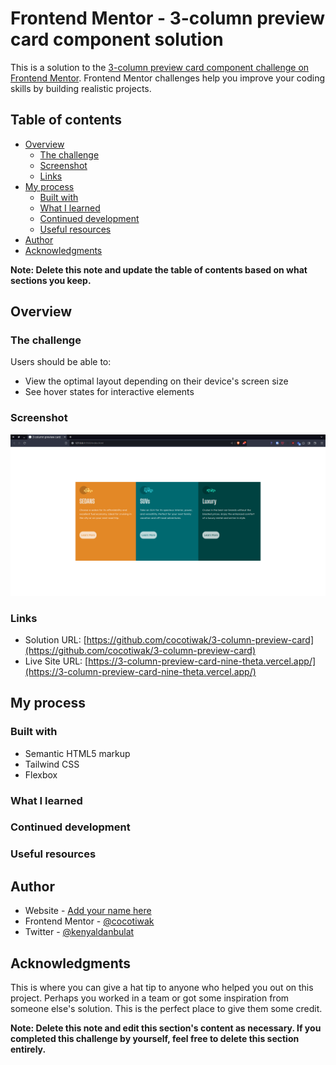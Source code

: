 # Frontend Mentor - 3-column preview card component solution

This is a solution to the [3-column preview card component challenge on Frontend Mentor](https://www.frontendmentor.io/challenges/3column-preview-card-component-pH92eAR2-). Frontend Mentor challenges help you improve your coding skills by building realistic projects. 

## Table of contents

- [Overview](#overview)
  - [The challenge](#the-challenge)
  - [Screenshot](#screenshot)
  - [Links](#links)
- [My process](#my-process)
  - [Built with](#built-with)
  - [What I learned](#what-i-learned)
  - [Continued development](#continued-development)
  - [Useful resources](#useful-resources)
- [Author](#author)
- [Acknowledgments](#acknowledgments)

**Note: Delete this note and update the table of contents based on what sections you keep.**

## Overview

### The challenge

Users should be able to:

- View the optimal layout depending on their device's screen size
- See hover states for interactive elements

### Screenshot

![](./screenshot.png)



### Links

- Solution URL: [https://github.com/cocotiwak/3-column-preview-card](https://github.com/cocotiwak/3-column-preview-card)
- Live Site URL: [https://3-column-preview-card-nine-theta.vercel.app/](https://3-column-preview-card-nine-theta.vercel.app/)

## My process

### Built with

- Semantic HTML5 markup
- Tailwind CSS
- Flexbox




### What I learned



### Continued development



### Useful resources


## Author

- Website - [Add your name here](https://www.your-site.com)
- Frontend Mentor - [@cocotiwak](https://www.frontendmentor.io/profile/cocotiwak)
- Twitter - [@kenyaldanbulat](https://www.twitter.com/kenyaldanbulat)


## Acknowledgments

This is where you can give a hat tip to anyone who helped you out on this project. Perhaps you worked in a team or got some inspiration from someone else's solution. This is the perfect place to give them some credit.

**Note: Delete this note and edit this section's content as necessary. If you completed this challenge by yourself, feel free to delete this section entirely.**
